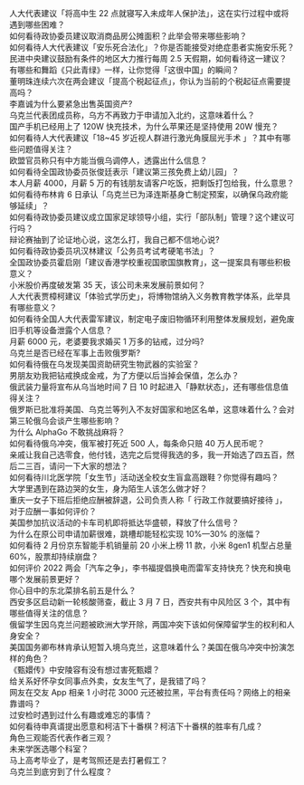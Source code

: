 人大代表建议「将高中生 22 点就寝写入未成年人保护法」，这在实行过程中或将遇到哪些困难？  
如何看待政协委员建议取消商品房公摊面积？此举会带来哪些影响？  
如何看待人大代表建议「安乐死合法化」？你是否能接受对绝症患者实施安乐死？  
民进中央建议鼓励有条件的地区大力推行每周 2.5 天假期，如何看待这一建议？  
有哪些和舞蹈《只此青绿》一样，让你觉得「这很中国」的瞬间？  
董明珠连续六次在两会建议「提高个税起征点」，你认为当前的个税起征点需要提高吗？  
李嘉诚为什么要紧急出售英国资产?  
乌克兰代表团成员称，乌方不再致力于申请加入北约，这意味着什么？  
国产手机已经用上了 120W 快充技术，为什么苹果还是坚持使用 20W 慢充？  
如何看待人大代表建议「18~45 岁近视人群进行激光角膜屈光手术 」？其中有哪些问题值得关注？  
欧盟官员称只有中方能当俄乌调停人，透露出什么信息？  
如何看待全国政协委员张俊廷表示「建议第三孩免费上幼儿园」？  
本人月薪 4000，月薪 5 万的有钱朋友请客户吃饭，把剩饭打包给我，什么意思？  
如何看待布林肯 6 日承认「乌克兰已为泽连斯基身亡制定预案，以确保乌政府能够延续」？  
如何看待政协委员建议成立国家足球领导小组，实行「部队制」管理？这个建议可行吗？  
辩论赛抽到了论证地心说，这怎么打，我自己都不信地心说?  
如何看待政协委员巩汉林建议「公务员考试考硬笔书法」？  
全国政协委员霍启刚「建议香港学校重视国歌国旗教育」，这一提案具有哪些积极意义？  
小米股价再度破发第 35 天，该公司未来发展前景如何？  
人大代表贾樟柯建议「体验式学历史」，将博物馆纳入义务教育教学体系，此举具有哪些意义？  
如何看待全国人大代表雷军建议，制定电子废旧物循环利用整体发展规划，避免废旧手机等设备泄露个人信息？  
月薪 6000 元，老婆要我求婚买 1 万多的钻戒，过分吗?  
乌克兰是否已经在军事上击败俄罗斯?  
如何看待俄在乌发现美国资助研究生物武器的实验室？  
男朋友劝我把钻戒换成金戒，为了方便以后当掉会保值，怎么办？  
俄武装力量将宣布从乌当地时间 7 日 10 时起进入「静默状态」，还有哪些信息值得关注？  
俄罗斯已批准将美国、乌克兰等列入不友好国家和地区名单，这意味着什么？会对第三轮俄乌会谈产生哪些影响？  
为什么 AlphaGo 不敢挑战麻将？  
如何看待俄乌冲突，俄军被打死近 500 人，每条命只赔 40 万人民币呢？  
亲戚让我自己选零食，他付钱，选完之后觉得我选的多，我一开始选了四五百，然后二三百，请问一下大家的想法？  
如何看待川北医学院「女生节」活动送全校女生盲盒高跟鞋？你觉得有趣吗？  
大学里遇到在路边哭的女生，身为陌生人该怎么做才好？  
重庆一女子下班后拒绝应酬被辞退，公司负责人称「 行政工作就要搞好接待 」，对于应酬一事如何评价？  
美国参加抗议活动的卡车司机即将抵达华盛顿，释放了什么信号？  
为什么在原公司申请加薪很难，跳槽却能轻松实现 10%—30% 的涨幅？  
如何看待 2 月份京东智能手机销量前 20 小米上榜 11 款，小米 8gen1 机型占总量 60%，股票却持续崩盘？  
如何评价 2022 两会「汽车之争」，李书福提倡换电而雷军支持快充？快充和换电哪个发展前景更好？  
你心目中的东北菜排名前五是什么？  
西安多区启动新一轮核酸筛查，截止 3 月 7 日，西安共有中风险区 3 个，其中有哪些值得关注的信息？  
俄留学生因乌克兰问题被欧洲大学开除，两国冲突下该如何保障留学生的权利和人身安全？  
美国国务卿布林肯承认短暂入境乌克兰，这意味着什么？美国在俄乌冲突中扮演怎样的角色？  
《甄嬛传》中安陵容有没有想过害死甄嬛？  
给关系好怀孕女同事点外卖，女友生气了，是我错了吗？  
网友在交友 App 相亲 1 小时花 3000 元还被拉黑，平台有责任吗？网络上的相亲靠谱吗？  
过安检时遇到过什么有趣或难忘的事情？  
如何看待申真谞提出愿意和柯洁下十番棋？柯洁下十番棋的胜率有几成？  
角色三观能否代表作者三观？  
未来学医选哪个科室？  
马上高考毕业了，是考驾照还是去打暑假工？  
乌克兰到底穷到了什么程度？  
